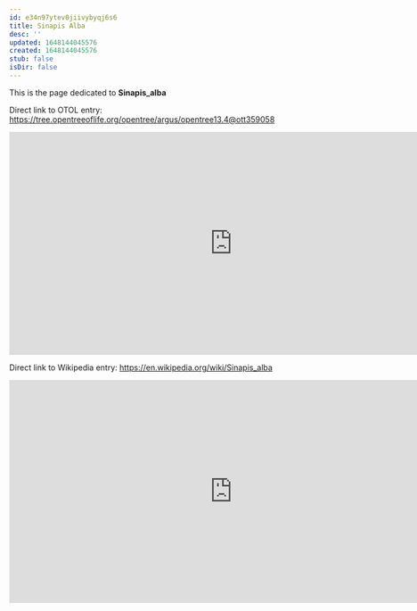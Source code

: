 ```yaml
---
id: e34n97ytev0jiivybyqj6s6
title: Sinapis Alba
desc: ''
updated: 1648144045576
created: 1648144045576
stub: false
isDir: false
---
```

This is the page dedicated to **Sinapis_alba**


Direct link to OTOL entry: https://tree.opentreeoflife.org/opentree/argus/opentree13.4@ott359058



<html>
    <body>
    <iframe src="https://tree.opentreeoflife.org/opentree/argus/opentree13.4@ott359058"
    width="800" height="400" frameborder="0" allowfullscreen> </iframe>
    </body>
</html>
    


Direct link to Wikipedia entry: https://en.wikipedia.org/wiki/Sinapis_alba



<html>
    <body>
    <iframe src="https://en.wikipedia.org/wiki/Sinapis_alba"
    width="800" height="400" frameborder="0" allowfullscreen> </iframe>
    </body>
</html>
    
